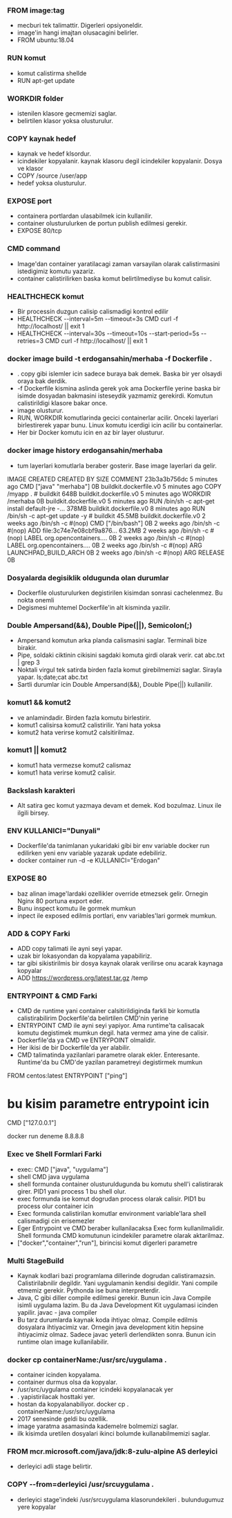 ### FROM image:tag
- mecburi tek talimattir. Digerleri opsiyoneldir.
- image'in hangi imajtan olusacagini belirler.
- FROM ubuntu:18.04

### RUN komut
- komut calistirma shellde
- RUN apt-get update

### WORKDIR folder
- istenilen klasore gecmemizi saglar.
- belirtilen klasor yoksa olusturulur.

### COPY kaynak hedef
- kaynak ve hedef klsordur.
- icindekiler kopyalanir. kaynak klasoru degil icindekiler kopyalanir. Dosya ve klasor
- COPY /source /user/app
- hedef yoksa olusturulur.

### EXPOSE port
- containera portlardan ulasabilmek icin kullanilir.
- container olusturulurken de portun publish edilmesi gerekir.
- EXPOSE 80/tcp

### CMD command
- Image'dan container yaratilacagi zaman varsayilan olarak calistirmasini istedigimiz komutu yazariz.
- container calistirilirken baska komut belirtilmediyse bu komut calisir.

### HEALTHCHECK komut
- Bir processín duzgun calisip calismadigi kontrol edilir
- HEALTHCHECK --interval=5m --timeout=3s CMD curl -f http://localhost/ || exit 1
- HEALTHCHECK --interval=30s --timeout=10s --start-period=5s --retries=3 CMD curl -f http://localhost/ || exit 1

### docker image build -t erdogansahin/merhaba -f Dockerfile .
- . copy gibi islemler icin sadece buraya bak demek. Baska bir yer olsaydi oraya bak derdik.
- -f Dockerfile kismina aslinda gerek yok ama Dockerfile yerine baska bir isimde dosyadan bakmasini isteseydik yazmamiz gerekirdi. Komutun calistirildigi klasore bakar once.
- image olusturur.
- RUN, WORKDIR komutlarinda gecici containerlar acilir. Onceki layerlari birlestirerek yapar bunu. Linux komutu icerdigi icin acilir bu containerlar.
- Her bir Docker komutu icin en az bir layer olusturur. 

### docker image history erdogansahin/merhaba
- tum layerlari komutlarla beraber gosterir. Base image layerlari da gelir.

IMAGE          CREATED         CREATED BY                                      SIZE      COMMENT
23b3a3b756dc   5 minutes ago   CMD ["java" "merhaba"]                          0B        buildkit.dockerfile.v0
<missing>      5 minutes ago   COPY /myapp . # buildkit                        648B      buildkit.dockerfile.v0
<missing>      5 minutes ago   WORKDIR /merhaba                                0B        buildkit.dockerfile.v0
<missing>      5 minutes ago   RUN /bin/sh -c apt-get install default-jre -…   378MB     buildkit.dockerfile.v0
<missing>      8 minutes ago   RUN /bin/sh -c apt-get update -y # buildkit     45.5MB    buildkit.dockerfile.v0
<missing>      2 weeks ago     /bin/sh -c #(nop)  CMD ["/bin/bash"]            0B
<missing>      2 weeks ago     /bin/sh -c #(nop) ADD file:3c74e7e08cbf9a876…   63.2MB
<missing>      2 weeks ago     /bin/sh -c #(nop)  LABEL org.opencontainers.…   0B
<missing>      2 weeks ago     /bin/sh -c #(nop)  LABEL org.opencontainers.…   0B
<missing>      2 weeks ago     /bin/sh -c #(nop)  ARG LAUNCHPAD_BUILD_ARCH     0B
<missing>      2 weeks ago     /bin/sh -c #(nop)  ARG RELEASE                  0B


### Dosyalarda degisiklik oldugunda olan durumlar
- Dockerfile olusturulurken degistirilen kisimdan sonrasi cachelenmez. Bu nokta onemli
- Degismesi muhtemel Dockerfile'in alt kisminda yazilir.

### Double Ampersand(&&), Double Pipe(||), Semicolon(;)
- Ampersand komutun arka planda calismasini saglar. Terminali bize birakir.
- Pipe, soldaki ciktinin cikisini sagdaki komuta girdi olarak verir.
cat abc.txt | grep 3
- Noktali virgul tek satirda birden fazla komut girebilmemizi saglar. Sirayla yapar.
ls;date;cat abc.txt
- Sartli durumlar icin Double Ampersand(&&), Double Pipe(||) kullanilir.

### komut1 && komut2
- ve anlamindadir. Birden fazla komutu birlestirir.
- komut1 calisirsa komut2 calistirilir. Yani hata yoksa
- komut2 hata verirse komut2 calsitirilmaz.

### komut1 || komut2
- komut1 hata vermezse komut2 calismaz
- komut1 hata verirse komut2 calisir.

### Backslash karakteri
- Alt satira gec komut yazmaya devam et demek. Kod bozulmaz. Linux ile ilgili birsey.

### ENV KULLANICI="Dunyali"
- Dockerfile'da tanimlanan yukaridaki gibi bir env variable docker run edilirken yeni env variable yazarak update edebiliriz.
- docker container run -d -e KULLANICI="Erdogan"

### EXPOSE 80
- baz alinan image'lardaki ozellikler override etmezsek gelir. Ornegin Nginx 80 portuna export eder.
- Bunu inspect komutu ile gormek mumkun
- inpect ile exposed edilmis portlari, env variables'lari gormek mumkun.

### ADD & COPY Farki
- ADD copy talimati ile ayni seyi yapar.
- uzak bir lokasyondan da kopyalama yapabiliriz.
- tar gibi sikistirilmis bir dosya kaynak olarak verilirse onu acarak kaynaga kopyalar
- ADD https://wordpress.org/latest.tar.gz /temp

### ENTRYPOINT & CMD Farki
- CMD de runtime yani container calsitirildiginda farkli bir komutla calistirabilirim Dockerfile'da belirtilen CMD'nin yerine
- ENTRYPOINT CMD ile ayni seyi yapiyor. Ama runtime'ta calisacak komutu degistimek mumkun degil. hata vermez ama yine de calisir.
- Dockerfile'da ya CMD ve ENTRYPOINT olmalidir.
- Her ikisi de bir Dockerfile'da yer alabilir.
- CMD talimatinda yazilanlari parametre olarak ekler. Enteresante. Runtime'da bu CMD'de yazilan parametreyi degistirmek mumkun

FROM centos:latest
ENTRYPOINT ["ping"]
# bu kisim parametre entrypoint icin
CMD ["127.0.0.1"]

docker run deneme 8.8.8.8

### Exec ve Shell Formlari Farki
- exec: CMD ["java", "uygulama"]
- shell CMD java uygulama
- shell formunda container olusturuldugunda bu komutu shell'i calistirarak girer. PID1 yani process 1 bu shell olur.
- exec formunda ise komut dogrudan process olarak calisir. PID1 bu process olur container icin
- Exec formunda calistirilan komutlar environment variable'lara shell calismadigi cin erisemezler
- Eger Entrypoint ve CMD beraber kullanilacaksa Exec form kullanilmalidir. Shell formunda CMD komutunun icindekiler parametre olarak aktarilmaz.
- ["docker","container","run"], birincisi komut digerleri parametre

### Multi StageBuild
- Kaynak kodlari bazi programlama dillerinde dogrudan calistiramazsin. Calistirilabnilir degildir. Yani uygulamanin kendisi degildir. Yani compile etmemiz gerekir. Pythonda ise buna interpreterdir. 
- Java, C gibi diller compile edilmesi gerekir. Bunun icin Java Compile isimli uygulama lazim. Bu da Java Development Kit uygulamasi icinden yapilir. javac - java compiler
- Bu tarz durumlarda kaynak koda ihtiyac olmaz. Compile edilmis dosyalara ihtiyacimiz var. Ornegin java development kitin hepsine ihtiyacimiz olmaz. Sadece javac yeterli derlendikten sonra. Bunun icin runtime olan image kullanilabilir.

### docker cp containerName:/usr/src/uygulama .
- container icinden kopyalama.
- container durmus olsa da kopyalar.
- /usr/src/uygulama container icindeki kopyalanacak yer
- . yapistirilacak hosttaki yer.
- hostan da kopyalanabiliyor. docker cp . containerName:/usr/src/uygulama
- 2017 senesinde geldi bu ozellik.
- image yaratma asamasinda kademelre bolmemizi saglar.
- ilk kisimda uretilen dosyalari ikinci bolumde kullanabilmemizi saglar.

### FROM mcr.microsoft.com/java/jdk:8-zulu-alpine AS derleyici
- derleyici adli stage belirtir.

### COPY --from=derleyici /usr/srcuygulama .
- derleyici stage'indeki  /usr/srcuygulama klasorundekileri . bulundugumuz yere kopyalar
